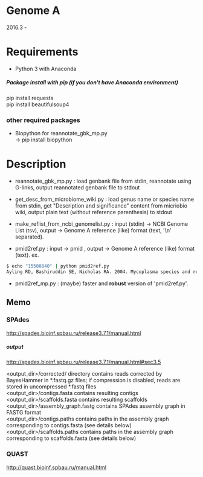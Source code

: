 # Genome A
2016.3 -

# Requirements
- Python 3 with Anaconda  

##### Package install with pip (if you don't have Anaconda environment)  
  pip install requests  
  pip install beautifulsoup4  

### other required packages
- Biopython   for reannotate_gbk_mp.py  
  -> pip install biopython


# Description
- reannotate_gbk_mp.py : load genbank file from stdin, reannotate using G-links, output reannotated genbank file to stdout  

- get_desc_from_microbiome_wiki.py : load genus name or species name from stdin, get "Description and significance" content from micriobio wiki, output plain text (without reference parenthesis) to stdout

- make_reflist_from_ncbi_genomelist.py : input (stdin) -> NCBI Genome List (tsv), output -> Genome A reference (like) format (text, '\n' separated).   

- pmid2ref.py : input -> pmid , output -> Genome A reference (like) format (text).
ex.
```Bash
$ echo "15508840" | python pmid2ref.py
Ayling RD, Bashiruddin SE, Nicholas RA. 2004. Mycoplasma species and related organisms isolated from ruminants in Britain between 1990 and 2000. Vet Rec. 155:413-416.%
```

- pmid2ref_mp.py : (maybe) faster and **robust** version of 'pmid2ref.py'.



## Memo

### SPAdes
http://spades.bioinf.spbau.ru/release3.7.1/manual.html
##### output
http://spades.bioinf.spbau.ru/release3.7.1/manual.html#sec3.5

<output_dir>/corrected/ directory contains reads corrected by BayesHammer in *.fastq.gz files; if compression is disabled, reads are stored in uncompressed *.fastq files  
<output_dir>/contigs.fasta contains resulting contigs  
<output_dir>/scaffolds.fasta contains resulting scaffolds  
<output_dir>/assembly_graph.fastg contains SPAdes assembly graph in FASTG format  
<output_dir>/contigs.paths contains paths in the assembly graph corresponding to contigs.fasta (see details below)  
<output_dir>/scaffolds.paths contains paths in the assembly graph corresponding to scaffolds.fasta (see details below)

### QUAST
http://quast.bioinf.spbau.ru/manual.html
